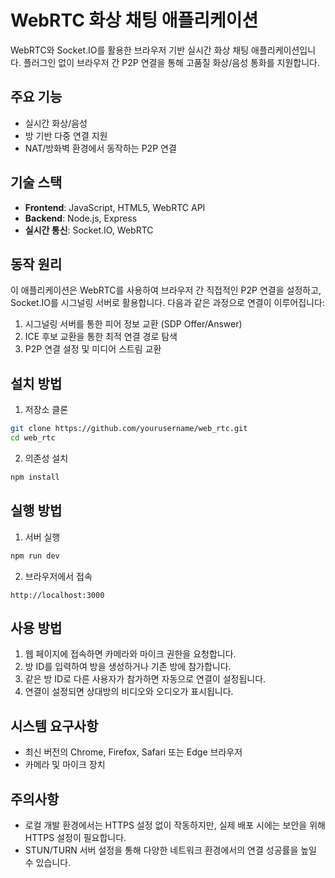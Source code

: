 # WebRTC 화상 채팅 애플리케이션

WebRTC와 Socket.IO를 활용한 브라우저 기반 실시간 화상 채팅 애플리케이션입니다. 플러그인 없이 브라우저 간 P2P 연결을 통해 고품질 화상/음성 통화를 지원합니다.

## 주요 기능

- 실시간 화상/음성
- 방 기반 다중 연결 지원
- NAT/방화벽 환경에서 동작하는 P2P 연결

## 기술 스택

- **Frontend**: JavaScript, HTML5, WebRTC API
- **Backend**: Node.js, Express
- **실시간 통신**: Socket.IO, WebRTC

## 동작 원리

이 애플리케이션은 WebRTC를 사용하여 브라우저 간 직접적인 P2P 연결을 설정하고, Socket.IO를 시그널링 서버로 활용합니다. 다음과 같은 과정으로 연결이 이루어집니다:

1. 시그널링 서버를 통한 피어 정보 교환 (SDP Offer/Answer)
2. ICE 후보 교환을 통한 최적 연결 경로 탐색
3. P2P 연결 설정 및 미디어 스트림 교환

## 설치 방법

1. 저장소 클론

```bash
git clone https://github.com/yourusername/web_rtc.git
cd web_rtc
```

2. 의존성 설치

```bash
npm install
```

## 실행 방법

1. 서버 실행

```bash
npm run dev
```

2. 브라우저에서 접속

```
http://localhost:3000
```

## 사용 방법

1. 웹 페이지에 접속하면 카메라와 마이크 권한을 요청합니다.
2. 방 ID를 입력하여 방을 생성하거나 기존 방에 참가합니다.
3. 같은 방 ID로 다른 사용자가 참가하면 자동으로 연결이 설정됩니다.
4. 연결이 설정되면 상대방의 비디오와 오디오가 표시됩니다.

## 시스템 요구사항

- 최신 버전의 Chrome, Firefox, Safari 또는 Edge 브라우저
- 카메라 및 마이크 장치

## 주의사항

- 로컬 개발 환경에서는 HTTPS 설정 없이 작동하지만, 실제 배포 시에는 보안을 위해 HTTPS 설정이 필요합니다.
- STUN/TURN 서버 설정을 통해 다양한 네트워크 환경에서의 연결 성공률을 높일 수 있습니다.
